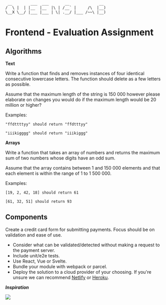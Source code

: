 ```
 __        ___  ___       __             __  
/  \ |  | |__  |__  |\ | /__` |     /\  |__) 
\__X \__/ |___ |___ | \| .__/ |___ /~~\ |__) 
```

**Frontend - Evaluation Assignment**
============

**Algorithms**
--------

**Text**

Write a function that finds and removes instances of four identical consecutive lowercase letters. The function should delete as a few letters as possible.

Assume that the maximum length of the string is 150 000 however please elaborate on changes you would do if the maximum length would be 20 million or higher?

Examples:
``` 
"ffdttttyy" should return "ffdtttyy"
```

``` 
"iiikigggg" should return "iiikiggg"
```

**Arrays**

Write a function that takes an array of numbers and returns the maximum sum of two numbers whose digits have an odd sum.

Assume that the array contains between 1 and 150 000 elements and that each element is within the range of 1 to 1 500 000.

Examples:
```
[19, 2, 42, 18] should return 61
```

```
[61, 32, 51] should return 93
```


**Components**
--------
Create a credit card form for submitting payments. Focus should be on validation and ease of use.
- Consider what can be validated/detected without making a request to the payment server.
- Include unit/e2e tests.
- Use React, Vue or Svelte.
- Bundle your module with webpack or parcel.
- Deploy the solution to a cloud provider of your choosing. If you're unsure we can recommend [Netlify](https://www.netlify.com/) or [Heroku](https://www.heroku.com).

***Inspiration***

![](inspiration.gif)
